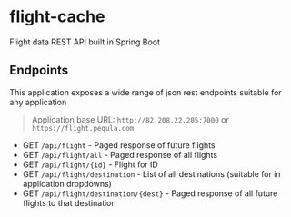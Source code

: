 # flight-cache
Flight data REST API built in Spring Boot

## Endpoints
This application exposes a wide range of json rest endpoints suitable for any application

> Application base URL: `http://82.208.22.205:7000` or `https://flight.pequla.com`

- GET `/api/flight` - Paged response of future flights 
- GET `/api/flight/all` - Paged response of all flights
- GET `/api/flight/{id}` - Flight for ID
- GET `/api/flight/destination` - List of all destinations (suitable for in application dropdowns)
- GET `/api/flight/destination/{dest}` - Paged response of all future flights to that destination